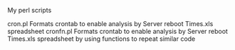 My perl scripts

cron.pl		Formats crontab to enable analysis by Server reboot Times.xls spreadsheet
cronfn.pl	Formats crontab to enable analysis by Server reboot Times.xls spreadsheet
		by using functions to repeat similar code